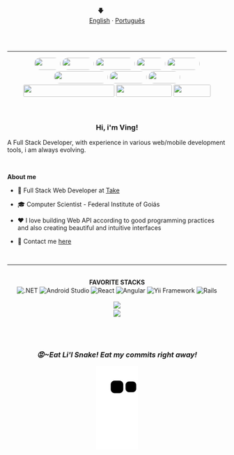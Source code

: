 <p align="center"></p>
<p align="center">
  <span>🡇&nbsp;&nbsp;&nbsp;&nbsp;&nbsp;&nbsp;&nbsp;&nbsp;&nbsp;&nbsp;&nbsp;&nbsp;&nbsp;&nbsp;&nbsp;&nbsp;&nbsp;&nbsp;&nbsp;</span>
  <br>
  <a href="#">English</a>
  ·
  <a href="/docs/readme_pt-BR.md">Português</a>
</p>

<br/>
<br/>

<hr/>
<div style="display: inline_block" align="center">
  <img width="60" height="28" style="border-radius:50px;" src="https://img.shields.io/badge/C%23-663399?style=for-the-badge&logo=c-sharp&logoColor=white"/>
  <img width="73" height="28" style="border-radius:50px;" src="https://img.shields.io/badge/Java-ED8B00?style=for-the-badge&logo=java&logoColor=white"/>
  <img width="90" height="28" style="border-radius:50px;" src="https://img.shields.io/badge/Kotlin-0095D5?&style=for-the-badge&logo=kotlin&logoColor=white"/>
  <img width="66" height="28" style="border-radius:50px;" src="https://img.shields.io/badge/PHP-777BB4?style=for-the-badge&logo=php&logoColor=white"/>
  <img width="75" height="28" style="border-radius:50px;" src="https://img.shields.io/badge/Ruby-CC342D?style=for-the-badge&logo=ruby&logoColor=white"/>
  <img width="124" height="28" style="border-radius:50px;" src="https://img.shields.io/badge/JavaScript-C6A700?style=for-the-badge&logo=javascript&logoColor=white"/>
  <img width="85" height="28" style="border-radius:50px;" src="https://img.shields.io/badge/HTML5-E34F26?style=for-the-badge&logo=html5&logoColor=white"/>
  <img width="73" height="28" style="border-radius:50px;" src="https://img.shields.io/badge/CSS3-1572B6?style=for-the-badge&logo=css3&logoColor=white"/>
</div>
<div style="display: inline_block" align="center">
  <img width="209" height="28" style="border-radius: .2em" src="https://img.shields.io/badge/Microsoft_SQL_Server-CC2927?style=for-the-badge&logo=microsoft-sql-server&logoColor=white"/>
  <img width="128" height="28" style="border-radius: .2em" src="https://img.shields.io/badge/PostgreSQL-316192?style=for-the-badge&logo=postgresql&logoColor=white"/>
  <img width="85" height="28" style="border-radius: .2em" src="https://img.shields.io/badge/MySQL-ED8B00?style=for-the-badge&logo=mysql&logoColor=white"/>
</div>

<br/>
<br/>

<h3 align="center" >Hi, i'm Ving!</h3>

<p>
  A Full Stack Developer, with experience in various web/mobile development tools, i am always evolving.
</p>

<br/>

**About me**

- 💼 Full Stack Web Developer at [Take](https://www.take.net/)

- 🎓 Computer Scientist - Federal Institute of Goiás

- ❤️ I love building Web API according to good programming practices and also creating beautiful and intuitive interfaces

- 💬 Contact me [here](https://mail.google.com/mail/u/0/?fs=1&to=ving-developer@gmail.com) 

<br/>

<hr/>
 
<br/>

<div align="center">
  <div><strong>FAVORITE STACKS</strong></div>
  <span>
    <img align="center" alt=".NET" height="40" width="60" src="https://cdn.jsdelivr.net/gh/devicons/devicon/icons/dot-net/dot-net-plain-wordmark.svg">
    <img align="center" alt="Android Studio" height="40" width="60" src="https://cdn.jsdelivr.net/gh/devicons/devicon/icons/androidstudio/androidstudio-original.svg">
    <img align="center" alt="React" height="35" width="60" src="https://cdn.jsdelivr.net/gh/devicons/devicon/icons/react/react-original.svg">
    <img align="center" alt="Angular" height="35" width="60" src="https://cdn.jsdelivr.net/gh/devicons/devicon/icons/angularjs/angularjs-plain.svg">
    <img align="center" alt="Yii Framework" height="35" width="60" src="https://cdn.jsdelivr.net/gh/devicons/devicon/icons/yii/yii-plain.svg">
    <img align="center" alt="Rails" height="80" width="60" src="https://cdn.jsdelivr.net/gh/devicons/devicon/icons/rails/rails-plain-wordmark.svg">
  </span>
<div align="center">
  
<br/>
  
<div>
  <img height="180em" src="https://github-readme-stats.vercel.app/api?username=ving-developer&show_icons=true&title_color=red&theme=algolia&include_all_commits=true&count_private=true&border_radius=20%"/>
</div>
<div>
  <img height="180em" src="https://github-readme-stats.vercel.app/api/top-langs/?username=ving-developer&title_color=red&layout=compact&langs_count=10&theme=algolia&border_radius=20%&card_width=428em"/>
</div>
  
<br/>
<br/>
<br/>

<h3><i>😡~Eat Li'l Snake! Eat my commits right away!</i></h3>

![Snake animation](https://github.com/ving-developer/ving-developer/blob/output/github-contribution-grid-snake.svg)
